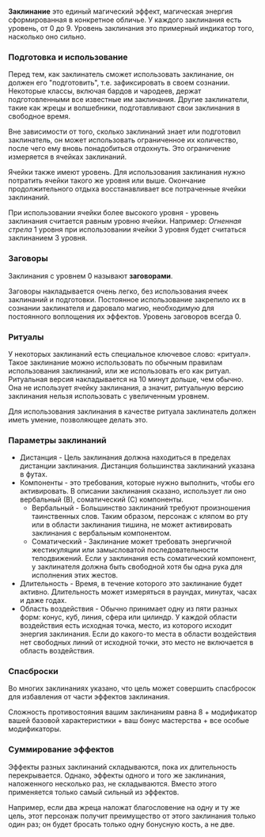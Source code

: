 **Заклинание** это единый магический эффект, магическая энергия сформированная в конкретное обличье. У каждого заклинания есть уровень, от 0 до 9. Уровень заклинания это примерный индикатор того, насколько оно сильно. 

### Подготовка и использование
Перед тем, как заклинатель сможет использовать заклинание, он должен его "подготовить", т.е. зафиксировать в своем сознании. Некоторые классы, включая бардов и чародеев, держат подготовленными все известные им заклинания. Другие заклинатели, такие как жрецы и волшебники, подготавливают свои заклинания в свободное время.

Вне зависимости от того, сколько заклинаний знает или подготовил заклинатель, он может использовать ограниченное их количество, после чего ему вновь понадобиться отдохнуть. Это ограничение измеряется в ячейках заклинаний. 

Ячейки также имеют уровень. Для использования заклинания нужно потратить ячейки такого же уровня или выше. Окончание продолжительного отдыха восстанавливает все потраченные ячейки заклинаний.

При использовании ячейки более высокого уровня - уровень заклинания считается равным уровню ячейки. Например: *Огненная стрела* 1 уровня при использовании ячейки 3 уровня будет считаться заклинанием 3 уровня.

### Заговоры
Заклинания с уровнем 0 называют **заговорами**.

Заговоры накладывается очень легко, без использования ячеек заклинаний и подготовки. Постоянное использование закрепило их в сознании заклинателя и даровало магию, необходимую для постоянного воплощения их эффектов. Уровень заговоров всегда 0.

### Ритуалы
У некоторых заклинаний есть специальное ключевое слово: «ритуал». Такое заклинание можно использовать по обычным правилам использования заклинаний, или же использовать его как ритуал. Ритуальная версия накладывается на 10 минут дольше, чем обычно. Она не использует ячейку заклинания, а значит, ритуальную версию заклинания нельзя использовать с увеличенным уровнем.

Для использования заклинания в качестве ритуала заклинатель должен иметь умение, позволяющее делать это.

### Параметры заклинаний
- Дистанция - Цель заклинания должна находиться в пределах дистанции заклинания. Дистанция большинства заклинаний указана в футах.
- Компоненты - это требования, которые нужно выполнить, чтобы его активировать. В описании заклинания сказано, использует ли оно вербальный (В), соматический (С) компоненты.
	- Вербальный - Большинство заклинаний требуют произношения таинственных слов. Таким образом, персонаж с кляпом во рту или в области заклинания тишина, не может активировать заклинания с вербальным компонентом.
	- Соматический - Заклинание может требовать энергичной жестикуляции или замысловатой последовательности телодвижений. Если у заклинания есть соматический компонент, у заклинателя должна быть свободной хотя бы одна рука для исполнения этих жестов.
- Длительность - Время, в течение которого это заклинание будет активно. Длительность может измеряться в раундах, минутах, часах и даже годах.
- Область воздействия - Обычно принимает одну из пяти разных форм: конус, куб, линия, сфера или цилиндр. У каждой области воздействия есть исходная точка, место, из которого исходит энергия заклинания. Если до какого-то места в области воздействия нет свободных линий от исходной точки, это место не включается в область воздействия.

### Спасброски
Во многих заклинаниях указано, что цель может совершить спасбросок для избавления от части эффектов заклинания.

Сложность противостояния вашим заклинаниям равна 8 + модификатор вашей базовой характеристики + ваш бонус мастерства + все особые модификаторы.

### Суммирование эффектов
Эффекты разных заклинаний складываются, пока их длительность перекрывается. Однако, эффекты одного и того же заклинания, наложенного несколько раз, не складываются. Вместо этого применяется только самый сильный из эффектов.

Например, если два жреца наложат благословение на одну и ту же цель, этот персонаж получит преимущество от этого заклинания только один раз; он будет бросать только одну бонусную кость, а не две.